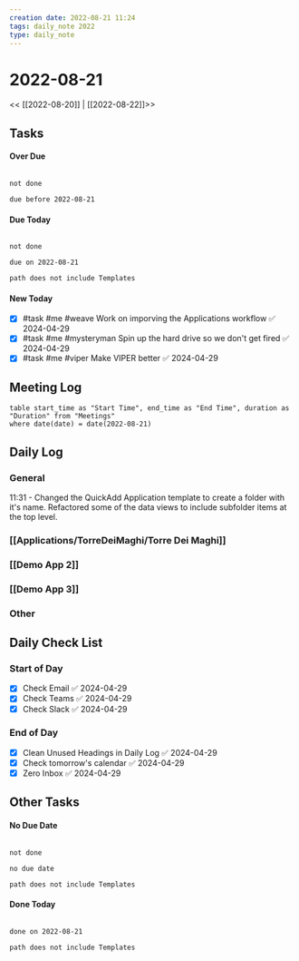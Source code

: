 ```yaml
---
creation date: 2022-08-21 11:24
tags: daily_note 2022
type: daily_note
---
```

# 2022-08-21
<< [[2022-08-20]] | [[2022-08-22]]>>

## Tasks

#### Over Due
```tasks

not done

due before 2022-08-21

```

#### Due Today
```tasks

not done

due on 2022-08-21

path does not include Templates

```

#### New Today
- [x] #task #me #weave Work on imporving the Applications workflow ✅ 2024-04-29
- [x] #task #me #mysteryman Spin up the hard drive so we don't get fired ✅ 2024-04-29
- [x] #task #me #viper Make VIPER better ✅ 2024-04-29

## Meeting Log

```dataview
table start_time as "Start Time", end_time as "End Time", duration as "Duration" from "Meetings"
where date(date) = date(2022-08-21)
```
## Daily Log

### General

11:31 - Changed the QuickAdd Application template to create a folder with it's name. Refactored some of the data views to include subfolder items at the top level.

### [[Applications/TorreDeiMaghi/Torre Dei Maghi]]

### [[Demo App 2]]

### [[Demo App 3]]

### Other

## Daily Check List

### Start of Day
- [x] Check Email ✅ 2024-04-29
- [x] Check Teams ✅ 2024-04-29
- [x] Check Slack ✅ 2024-04-29

### End of Day
- [x] Clean Unused Headings in Daily Log ✅ 2024-04-29
- [x] Check tomorrow's calendar ✅ 2024-04-29
- [x] Zero Inbox ✅ 2024-04-29

## Other Tasks

#### No Due Date
```tasks

not done

no due date

path does not include Templates

```

#### Done Today

```tasks

done on 2022-08-21

path does not include Templates

```
